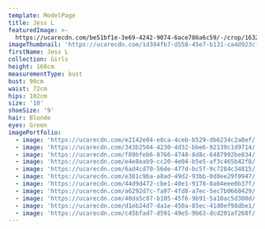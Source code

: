 ```yaml
---
template: ModelPage
title: Jess L
featuredImage: >-
  https://ucarecdn.com/be51bf1e-3e69-4242-9074-6ace786a6c59/-/crop/1632x828/0,465/-/preview/
imageThumbnail: 'https://ucarecdn.com/1d394fb7-d558-45e7-b131-ca4d923cfe7a/'
firstName: Jess L
collection: Girls
height: 168cm
measurementType: bust
bust: 90cm
waist: 72cm
hips: 102cm
size: '10'
shoeSize: '9'
hair: Blonde
eyes: Green
imagePortfolio:
  - image: 'https://ucarecdn.com/e2142e04-e8ca-4ceb-b529-db6234c2a8ef/'
  - image: 'https://ucarecdn.com/343b2504-4230-4d32-bbe6-92139c1d9714/'
  - image: 'https://ucarecdn.com/f89bfeb6-8766-4748-8d8c-6487992be834/'
  - image: 'https://ucarecdn.com/e4e8eab9-cc20-4e04-b5e5-af3c465b42f8/'
  - image: 'https://ucarecdn.com/6ad4cd70-56de-477d-bc5f-9c7284c34815/'
  - image: 'https://ucarecdn.com/e381c9ba-a8ad-49d2-93bb-0d8ee29f0947/'
  - image: 'https://ucarecdn.com/44d9d472-cbe1-40e1-9178-8a04eee0b37f/'
  - image: 'https://ucarecdn.com/a6292d7c-fa97-4fd8-a7ec-5ec7b0660429/'
  - image: 'https://ucarecdn.com/40da5c07-b105-45f6-9b91-5a10ac5d300d/'
  - image: 'https://ucarecdn.com/d1eb24d7-da1e-450a-85ec-41d0ef98dbe1/'
  - image: 'https://ucarecdn.com/c45bfad7-d591-49e5-9b63-dcd201af268f/'
---
```


